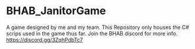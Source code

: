 # BHAB_JanitorGame
A game designed by me and my team.
This Repository only houses the C# scrips used in the game thus far.
Join the BHAB discord for more info.
https://discord.gg/3ZqhPdbTc7
